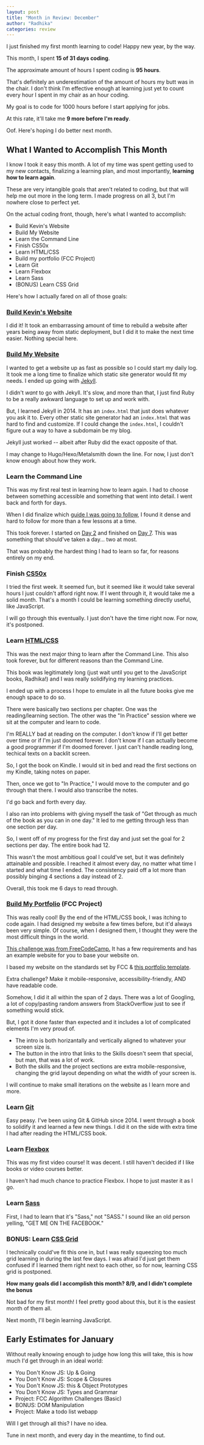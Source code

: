 ```yaml
---
layout: post
title: "Month in Review: December"
author: "Radhika"
categories: review
---
```


I just finished my first month learning to code! Happy new year, by the way.

This month, I spent **15 of 31 days coding**.

The approximate amount of hours I spent coding is **95 hours**.

That's definitely an underestimation of the amount of hours my butt was in the chair. I don't think I'm effective enough at learning just yet to count every hour I spent in my chair as an hour coding. 

My goal is to code for 1000 hours before I start applying for jobs. 

At this rate, it'll take me **9 more before I'm ready**. 

Oof. Here's hoping I do better next month.

## What I Wanted to Accomplish This Month

I know I took it easy this month. A lot of my time was spent getting used to my new contacts, finalizing a learning plan, and most importantly, **learning how to learn again**. 

These are very intangible goals that aren't related to coding, but that will help me out more in the long term. I made progress on all 3, but I'm nowhere close to perfect yet.

On the actual coding front, though, here's what I wanted to accomplish:

* Build Kevin's Website
* Build My Website
* Learn the Command Line
* Finish CS50x
* Learn HTML/CSS
* Build my portfolio (FCC Project)
* Learn Git
* Learn Flexbox
* Learn Sass
* (BONUS) Learn CSS Grid

Here's how I actually fared on all of those goals:

### [Build Kevin's Website](http://kevinacarson.org)

I did it! It took an embarrassing amount of time to rebuild a website after years being away from static deployment, but I did it to make the next time easier. Nothing special here.

### [Build My Website](http://rmorabia.com/log)

I wanted to get a website up as fast as possible so I could start my daily log. It took me a long time to finalize which static site generator would fit my needs. I ended up going with [Jekyll](http://jekyllrb.com).

I didn't *want* to go with Jekyll. It's slow, and more than that, I just find Ruby to be a really awkward language to set up and work with. 

But, I learned Jekyll in 2014. It has an `index.html` that just does whatever you ask it to. Every other static site generator had an `index.html` that was hard to find and customize. If I could change the `index.html`, I couldn't figure out a way to have a subdomain be my blog.

Jekyll just worked -- albeit after Ruby did the exact opposite of that. 

I may change to Hugo/Hexo/Metalsmith down the line. For now, I just don't know enough about how they work.

### Learn the Command Line

This was my first real test in learning how to learn again. I had to choose between something accessible and something that went into detail. I went back and forth for days.

When I did finalize which [guide I was going to follow](https://ryanstutorials.net/linuxtutorial/), I found it dense and hard to follow for more than a few lessons at a time. 

This took forever. I started on [Day 2](http://rmorabia.com/2017/12/10/log) and finished on [Day 7](http://rmorabia.com/2017/12/16/log). This was something that should've taken a day... two at most. 

That was probably the hardest thing I had to learn so far, for reasons entirely on my end.

### Finish [CS50x](https://www.edx.org/course/introduction-computer-science-harvardx-cs50x)

I tried the first week. It seemed fun, but it seemed like it would take several hours I just couldn't afford right now. If I went through it, it would take me a solid month. That's a month I could be learning something directly useful, like JavaScript.

I will go through this eventually. I just don't have the time right now. For now, it's postponed.

### Learn [HTML/CSS](http://learn.shayhowe.com)

This was the next major thing to learn after the Command Line. This also took forever, but for different reasons than the Command Line.

This book was legitimately long (just wait until you get to the JavaScript books, Radhika!) and I was really solidifying my learning practices.

I ended up with a process I hope to emulate in all the future books give me enough space to do so.

There were basically two sections per chapter. One was the reading/learning section. The other was the "In Practice" session where we sit at the computer and learn to code.

I'm REALLY bad at reading on the computer. I don't know if I'll get better over time or if I'm just doomed forever. I don't know if I can actually become a good programmer if I'm doomed forever. I just can't handle reading long, techical texts on a backlit screen.

So, I got the book on Kindle. I would sit in bed and read the first sections on my Kindle, taking notes on paper.

Then, once we got to "In Practice," I would move to the computer and go through that there. I would also transcribe the notes. 

I'd go back and forth every day.

I also ran into problems with giving myself the task of "Get through as much of the book as you can in one day." It led to me getting through less than one section per day.

So, I went off of my progress for the first day and just set the goal for 2 sections per day. The entire book had 12. 

This wasn't the most ambitious goal I could've set, but it was definitely attainable and possible. I reached it almost every day, no matter what time I started and what time I ended. The consistency paid off a lot more than possibly binging 4 sections a day instead of 2. 

Overall, this took me 6 days to read through.

### [Build My Portfolio](http://rmorabia.com) (FCC Project)

This was really cool! By the end of the HTML/CSS book, I was itching to code again. I had designed my website a few times before, but it'd always been very simple. Of course, when I designed them, I thought they were the most difficult things in the world.

[This challenge was from FreeCodeCamp.](https://www.freecodecamp.org/challenges/build-a-personal-portfolio-webpage) It has a few requirements and has an example website for you to base your website on.

I based my website on the standards set by FCC & [this portfolio template](bmorelli25.github.io/portfolio-template/).

Extra challenge? Make it mobile-responsive, accessibility-friendly, AND have readable code.

Somehow, I did it all within the span of 2 days. There was a lot of Googling, a lot of copy/pasting random answers from StackOverflow just to see if something would stick. 

But, I got it done faster than expected and it includes a lot of complicated elements I'm very proud of.

* The intro is both horizantally and vertically aligned to whatever your screen size is.
* The button in the intro that links to the Skills doesn't seem that special, but man, that was a lot of work.
* Both the skills and the project sections are extra mobile-responsive, changing the grid layout depending on what the width of your screen is.

I will continue to make small iterations on the website as I learn more and more.

### Learn [Git](http://gitimmersion.com)

Easy peasy. I've been using Git & GitHub since 2014. I went through a book to solidify it and learned a few new things. I did it on the side with extra time I had after reading the HTML/CSS book. 

### Learn [Flexbox](http://flexbox.io)

This was my first video course! It was decent. I still haven't decided if I like books or video courses better. 

I haven't had much chance to practice Flexbox. I hope to just master it as I go.

### Learn [Sass](http://sass-lang.com/guide)

First, I had to learn that it's "Sass," not "SASS." I sound like an old person yelling, "GET ME ON THE FACEBOOK."

### BONUS: Learn [CSS Grid](https://scrimba.com/g/gR8PTE)

I technically could've fit this one in, but I was really squeezing too much grid learning in during the last few days. I was afraid I'd just get them confused if I learned them right next to each other, so for now, learning CSS grid is postponed.

**How many goals did I accomplish this month? 8/9, and I didn't complete the bonus**

Not bad for my first month! I feel pretty good about this, but it is the easiest month of them all. 

Next month, I'll begin learning JavaScript.

## Early Estimates for January

Without really knowing enough to judge how long this will take, this is how much I'd get through in an ideal world:

* You Don't Know JS: Up & Going
* You Don't Know JS: Scope & Closures
* You Don't Know JS: this & Object Prototypes
* You Don't Know JS: Types and Grammar
* Project: FCC Algorithm Challenges (Basic)
* BONUS: DOM Manipulation
* Project: Make a todo list webapp

Will I get through all this? I have no idea.

Tune in next month, and every day in the meantime, to find out.

